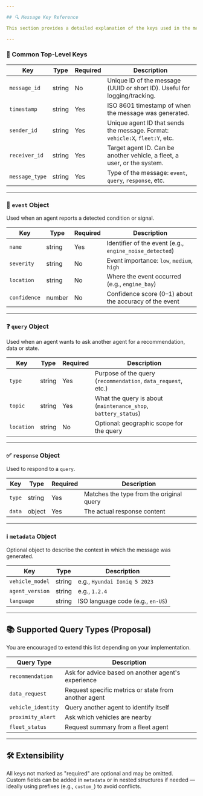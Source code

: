 ```yaml
---

## 🔍 Message Key Reference

This section provides a detailed explanation of the keys used in the message structure defined by the Vehicle Agent Standard (VAS).

---
```


### 🔑 Common Top-Level Keys

| Key           | Type     | Required | Description                                                                 |
|---------------|----------|----------|-----------------------------------------------------------------------------|
| `message_id`  | string   | No       | Unique ID of the message (UUID or short ID). Useful for logging/tracking. |
| `timestamp`   | string   | Yes      | ISO 8601 timestamp of when the message was generated.                      |
| `sender_id`   | string   | Yes      | Unique agent ID that sends the message. Format: `vehicle:X`, `fleet:Y`, etc. |
| `receiver_id` | string   | Yes      | Target agent ID. Can be another vehicle, a fleet, a user, or the system.   |
| `message_type`| string   | Yes      | Type of the message: `event`, `query`, `response`, etc.                    |

---

### 🧩 `event` Object

Used when an agent reports a detected condition or signal.

| Key         | Type     | Required | Description                                                |
|-------------|----------|----------|------------------------------------------------------------|
| `name`      | string   | Yes      | Identifier of the event (e.g., `engine_noise_detected`)    |
| `severity`  | string   | No       | Event importance: `low`, `medium`, `high`                  |
| `location`  | string   | No       | Where the event occurred (e.g., `engine_bay`)              |
| `confidence`| number   | No       | Confidence score (0–1) about the accuracy of the event     |

---

### ❓ `query` Object

Used when an agent wants to ask another agent for a recommendation, data or state.

| Key         | Type     | Required | Description                                                      |
|-------------|----------|----------|------------------------------------------------------------------|
| `type`      | string   | Yes      | Purpose of the query (`recommendation`, `data_request`, etc.)    |
| `topic`     | string   | Yes      | What the query is about (`maintenance_shop`, `battery_status`)   |
| `location`  | string   | No       | Optional: geographic scope for the query                         |

---

### ✅ `response` Object

Used to respond to a `query`.

| Key     | Type     | Required | Description                                  |
|---------|----------|----------|----------------------------------------------|
| `type`  | string   | Yes      | Matches the type from the original query     |
| `data`  | object   | Yes      | The actual response content                  |

---

### ℹ️ `metadata` Object

Optional object to describe the context in which the message was generated.

| Key             | Type     | Description                          |
|------------------|----------|--------------------------------------|
| `vehicle_model`  | string   | e.g., `Hyundai Ioniq 5 2023`         |
| `agent_version`  | string   | e.g., `1.2.4`                        |
| `language`       | string   | ISO language code (e.g., `en-US`)    |

---

## 📚 Supported Query Types (Proposal)

You are encouraged to extend this list depending on your implementation.

| Query Type         | Description                                                |
|--------------------|------------------------------------------------------------|
| `recommendation`   | Ask for advice based on another agent's experience         |
| `data_request`     | Request specific metrics or state from another agent       |
| `vehicle_identity` | Query another agent to identify itself                     |
| `proximity_alert`  | Ask which vehicles are nearby                              |
| `fleet_status`     | Request summary from a fleet agent                         |

---

## 🛠️ Extensibility

All keys not marked as "required" are optional and may be omitted.  
Custom fields can be added in `metadata` or in nested structures if needed — ideally using prefixes (e.g., `custom_`) to avoid conflicts.

